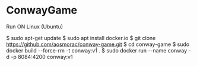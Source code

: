 # ConwayGame

Run ON Linux (Ubuntu)

$ sudo apt-get update
$ sudo apt install docker.io
$ git clone https://github.com/aosmorac/conway-game.git
$ cd conway-game
$ sudo docker build --force-rm -t conway:v1 .
$ sudo docker run --name conway -d -p 8084:4200 conway:v1
